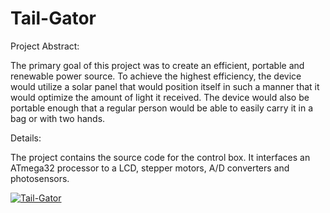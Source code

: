 Tail-Gator
=========

Project Abstract: The primary goal of this project was to create an efficient, portable and renewable power source. To achieve the highest efficiency, the device would utilize a solar panel that would position itself in such a manner that it would optimize the amount of light it received. The device would also be portable enough that a regular person would be able to easily carry it in a bag or with two hands.

Details:

The project contains the source code for the control box. It interfaces an ATmega32 processor to a LCD, stepper motors, A/D converters and photosensors.

[![Tail-Gator](http://img.youtube.com/vi/qbXmNgyDBNA/0.jpg)](http://www.youtube.com/watch?v=qbXmNgyDBNA)